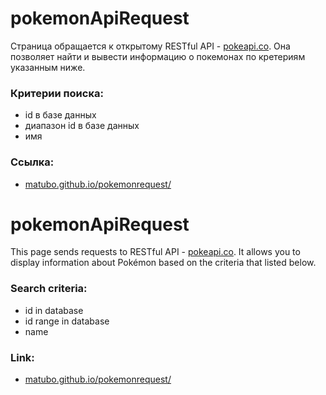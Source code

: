 # pokemonApiRequest

Страница обращается к открытому RESTful API - [pokeapi.co](https://pokeapi.co/).
Она позволяет найти и вывести информацию о покемонах по кретериям указанным ниже.

### Критерии поиска:
- id в базе данных
- диапазон id в базе данных
- имя

### Ссылка:
 - [matubo.github.io/pokemonrequest/](https://matubo.github.io/pokemonrequest/)

# pokemonApiRequest

This page sends requests to RESTful API - [pokeapi.co](https://pokeapi.co/).
It allows you to display information about Pokémon based on the criteria that listed below.

### Search criteria:
- id in database
- id range in database
- name

### Link:
 - [matubo.github.io/pokemonrequest/](https://matubo.github.io/pokemonrequest/)
